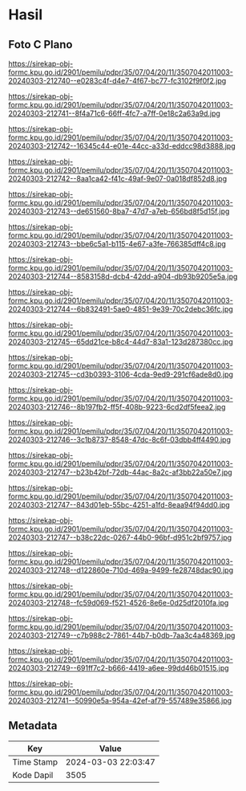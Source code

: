 # Hasil

## Foto C Plano

https://sirekap-obj-formc.kpu.go.id/2901/pemilu/pdpr/35/07/04/20/11/3507042011003-20240303-212740--e0283c4f-d4e7-4f67-bc77-fc3102f9f0f2.jpg

https://sirekap-obj-formc.kpu.go.id/2901/pemilu/pdpr/35/07/04/20/11/3507042011003-20240303-212741--8f4a71c6-66ff-4fc7-a7ff-0e18c2a63a9d.jpg

https://sirekap-obj-formc.kpu.go.id/2901/pemilu/pdpr/35/07/04/20/11/3507042011003-20240303-212742--16345c44-e01e-44cc-a33d-eddcc98d3888.jpg

https://sirekap-obj-formc.kpu.go.id/2901/pemilu/pdpr/35/07/04/20/11/3507042011003-20240303-212742--8aa1ca42-f41c-49af-9e07-0a018df852d8.jpg

https://sirekap-obj-formc.kpu.go.id/2901/pemilu/pdpr/35/07/04/20/11/3507042011003-20240303-212743--de651560-8ba7-47d7-a7eb-656bd8f5d15f.jpg

https://sirekap-obj-formc.kpu.go.id/2901/pemilu/pdpr/35/07/04/20/11/3507042011003-20240303-212743--bbe6c5a1-b115-4e67-a3fe-766385dff4c8.jpg

https://sirekap-obj-formc.kpu.go.id/2901/pemilu/pdpr/35/07/04/20/11/3507042011003-20240303-212744--8583158d-dcb4-42dd-a904-db93b9205e5a.jpg

https://sirekap-obj-formc.kpu.go.id/2901/pemilu/pdpr/35/07/04/20/11/3507042011003-20240303-212744--6b832491-5ae0-4851-9e39-70c2debc36fc.jpg

https://sirekap-obj-formc.kpu.go.id/2901/pemilu/pdpr/35/07/04/20/11/3507042011003-20240303-212745--65dd21ce-b8c4-44d7-83a1-123d287380cc.jpg

https://sirekap-obj-formc.kpu.go.id/2901/pemilu/pdpr/35/07/04/20/11/3507042011003-20240303-212745--cd3b0393-3106-4cda-9ed9-291cf6ade8d0.jpg

https://sirekap-obj-formc.kpu.go.id/2901/pemilu/pdpr/35/07/04/20/11/3507042011003-20240303-212746--8b197fb2-ff5f-408b-9223-6cd2df5feea2.jpg

https://sirekap-obj-formc.kpu.go.id/2901/pemilu/pdpr/35/07/04/20/11/3507042011003-20240303-212746--3c1b8737-8548-47dc-8c6f-03dbb4ff4490.jpg

https://sirekap-obj-formc.kpu.go.id/2901/pemilu/pdpr/35/07/04/20/11/3507042011003-20240303-212747--b23b42bf-72db-44ac-8a2c-af3bb22a50e7.jpg

https://sirekap-obj-formc.kpu.go.id/2901/pemilu/pdpr/35/07/04/20/11/3507042011003-20240303-212747--843d01eb-55bc-4251-a1fd-8eaa94f94dd0.jpg

https://sirekap-obj-formc.kpu.go.id/2901/pemilu/pdpr/35/07/04/20/11/3507042011003-20240303-212747--b38c22dc-0267-44b0-96bf-d951c2bf9757.jpg

https://sirekap-obj-formc.kpu.go.id/2901/pemilu/pdpr/35/07/04/20/11/3507042011003-20240303-212748--d122860e-710d-469a-9499-fe28748dac90.jpg

https://sirekap-obj-formc.kpu.go.id/2901/pemilu/pdpr/35/07/04/20/11/3507042011003-20240303-212748--fc59d069-f521-4526-8e6e-0d25df2010fa.jpg

https://sirekap-obj-formc.kpu.go.id/2901/pemilu/pdpr/35/07/04/20/11/3507042011003-20240303-212749--c7b988c2-7861-44b7-b0db-7aa3c4a48369.jpg

https://sirekap-obj-formc.kpu.go.id/2901/pemilu/pdpr/35/07/04/20/11/3507042011003-20240303-212749--691ff7c2-b666-4419-a6ee-99dd46b01515.jpg

https://sirekap-obj-formc.kpu.go.id/2901/pemilu/pdpr/35/07/04/20/11/3507042011003-20240303-212741--50990e5a-954a-42ef-af79-557489e35866.jpg


## Metadata

| Key        | Value               |
| ---------- | ------------------- |
| Time Stamp | 2024-03-03 22:03:47 |
| Kode Dapil | 3505                |



